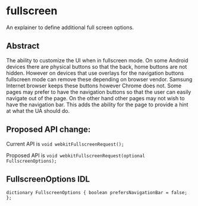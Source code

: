 # fullscreen
An explainer to define additional full screen options.

## Abstract
The ability to customize the UI when in fullscreen mode. On some Android devices
there are physical buttons so that the back, home buttons are not hidden. However on devices that use overlays for the navigation buttons fullscreen mode can
remove these depending on browser vendor. Samsung Internet browser keeps these
buttons however Chrome does not. Some pages may prefer to have the navigation
buttons so that the user can easily navigate out of the page. On the other
hand other pages may not wish to have the navigation bar. This adds the
ability for the page to provide a hint at what the UA should do.

## Proposed API change:

Current API is 
`void webkitFullscreenRequest();`

Proposed API is
`void webkitFullscreenRequest(optional FullscreenOptions);`


## FullscreenOptions IDL

`
dictionary FullscreenOptions {
    boolean prefersNavigationBar = false;
};
`
